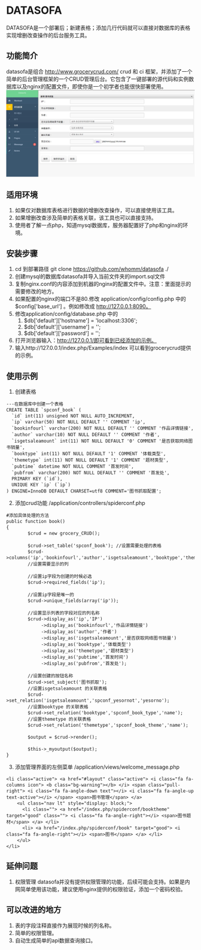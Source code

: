 


# DATASOFA
DATASOFA是一个部署后；新建表格；添加几行代码就可以直接对数据库的表格实现增删改查操作的后台服务工具。
## 功能简介
datasofa是组合 http://www.grocerycrud.com/ crud  和 ci 框架，并添加了一个简单的后台管理框架的一个CRUD管理后台。它包含了一键部署的源代码和实例数据库以及nginx的配置文件，即使你是一个初学者也能很快部署使用。
 ![image](https://github.com/whomm/datasofa/raw/master/screenshot/screenshot.png)
## 适用环境
1. 如果仅对数据库表格进行数据的增删改查操作，可以直接使用该工具。
2. 如果增删改查涉及简单的表格关联，该工具也可以直接支持。
3. 使用者了解一点php，知道mysql数据库，服务器配置好了php和nginx的环境。
## 安装步骤
1. cd 到部署路径 git clone https://github.com/whomm/datasofa ./
2. 创建mysql的数据库datasofa并导入当前文件夹的import.sql文件
3. 复制nginx.conf的内容添加到机器的nginx的配置文件中。注意：里面提示的需要修改的地方。
4. 如果配置的nginx的端口不是80.修改 application/config/config.php 中的 $config['base_url'] 。例如修改成 http://127.0.0.1:8090。
5. 修改application/config/database.php 中的
    1. $db['default']['hostname'] = 'localhost:3306';
    2. $db['default']['username'] = '';
    3. $db['default']['password'] = '';
6. 打开浏览器输入：http://127.0.0.1/即可看到已经添加的示例。
7. 输入http://127.0.0.1/index.php/Examples/index 可以看到grocerycrud提供的示例。
## 使用示例
1. 创建表格
```
---在数据库中创建一个表格
CREATE TABLE `spconf_book` (
  `id` int(11) unsigned NOT NULL AUTO_INCREMENT,
  `ip` varchar(50) NOT NULL DEFAULT '' COMMENT 'ip',
  `bookinfourl` varchar(200) NOT NULL DEFAULT '' COMMENT '作品详情链接',
  `author` varchar(10) NOT NULL DEFAULT '' COMMENT '作者',
  `isgetsaleamount` int(11) NOT NULL DEFAULT '0' COMMENT '是否获取网络图书销量',
  `booktype` int(11) NOT NULL DEFAULT '1' COMMENT '体载类型',
  `themetype` int(11) NOT NULL DEFAULT '1' COMMENT '题材类型',
  `pubtime` datetime NOT NULL COMMENT '首发时间',
  `pubfrom` varchar(200) NOT NULL DEFAULT '' COMMENT '首发处',
  PRIMARY KEY (`id`),
  UNIQUE KEY `ip` (`ip`)
) ENGINE=InnoDB DEFAULT CHARSET=utf8 COMMENT='图书抓取配置';
```
2. 添加crud功能 /application/controllers/spiderconf.php
```
#添加具体处理的方法
public function book()
{
        $crud = new grocery_CRUD();

        $crud->set_table('spconf_book'); //设置需要处理的表格
        $crud->columns('ip','bookinfourl','author','isgetsaleamount','booktype','themetype','pubtime','pubfrom');
        //设置需要显示的列

        //设置ip字段为创建的时候必选
        $crud->required_fields('ip');

        //设置ip字段是唯一的
        $crud->unique_fields(array('ip'));

        //设置显示列表的字段对应的列名称
        $crud->display_as('ip','IP')
             ->display_as('bookinfourl','作品详情链接')
             ->display_as('author','作者')
             ->display_as('isgetsaleamount','是否获取网络图书销量')
             ->display_as('booktype','体载类型')
             ->display_as('themetype','题材类型')
             ->display_as('pubtime','首发时间')
             ->display_as('pubfrom','首发处');

        //设置创建的按钮名称
        $crud->set_subject('图书抓取');
        //设置isgetsaleamount 的关联表格
        $crud->set_relation('isgetsaleamount','spconf_yesornot','yesorno');
        //设置booktype 的关联表格
        $crud->set_relation('booktype','spconf_book_type','name');
        //设置themetype 的关联表格
        $crud->set_relation('themetype','spconf_book_theme','name');

        $output = $crud->render();

        $this->_myoutput($output);
}
```
3. 添加管理界面的左侧菜单 /application/views/welcome_message.php

```
<li class="active"> <a href="#layout" class="active"> <i class="fa fa-columns icon"> <b class="bg-warning"></b> </i> <span class="pull-right"> <i class="fa fa-angle-down text"></i> <i class="fa fa-angle-up text-active"></i> </span> <span>图书管理</span> </a>
    <ul class="nav lt" style="display: block;">
      <li class=""> <a href="/index.php/spiderconf/booktheme" target="good" class=""> <i class="fa fa-angle-right"></i> <span>图书题材</span> </a> </li>
      <li> <a href="/index.php/spiderconf/book" target="good"> <i class="fa fa-angle-right"></i> <span>图书</span> </a> </li>
    </ul>
</li>
```



## 延伸问题
1. 权限管理 datasofa并没有提供权限管理的功能，后续可能会支持。如果是内网简单使用该功能，建议使用nginx提供的权限验证，添加一个密码校验。
## 可以改进的地方
1. 表的字段注释直接作为展现时候的列名称。
2. 简单的权限管理。
3. 自动生成简单的api数据查询接口。


